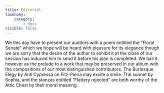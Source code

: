 ```yaml
---
title: Editorial
taxonomy:
    category:
        - docs
visible: false
---
```


We this day have to present our auditors with a poem entitled the “Floral Senate” which we hope will be heard with pleasure for its elegance though we are sorry that the desire of the author to exhibit it at the close of our session has induced him to send it before his plan is completed. We hail it however as the prelude to a work that may be preserved in our album with the compositions of our most distinguished contributors. The Burlesque Elegy by Anti Cypressa on Fitz-Pieria may excite a smile. The sonnet by Sophia, and the stanzas entitled “Flattery rejected” are both worthy of the Attic Chest by their moral meaning.